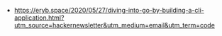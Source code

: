 - https://eryb.space/2020/05/27/diving-into-go-by-building-a-cli-application.html?utm_source=hackernewsletter&utm_medium=email&utm_term=code
